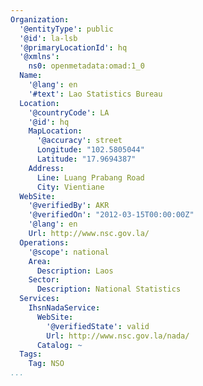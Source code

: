 ```yaml
---
Organization:
  '@entityType': public
  '@id': la-lsb
  '@primaryLocationId': hq
  '@xmlns':
    ns0: openmetadata:omad:1_0
  Name:
    '@lang': en
    '#text': Lao Statistics Bureau
  Location:
    '@countryCode': LA
    '@id': hq
    MapLocation:
      '@accuracy': street
      Longitude: "102.5805044"
      Latitude: "17.9694387"
    Address:
      Line: Luang Prabang Road
      City: Vientiane
  WebSite:
    '@verifiedBy': AKR
    '@verifiedOn': "2012-03-15T00:00:00Z"
    '@lang': en
    Url: http://www.nsc.gov.la/
  Operations:
    '@scope': national
    Area:
      Description: Laos
    Sector:
      Description: National Statistics
  Services:
    IhsnNadaService:
      WebSite:
        '@verifiedState': valid
        Url: http://www.nsc.gov.la/nada/
      Catalog: ~
  Tags:
    Tag: NSO
...
```

